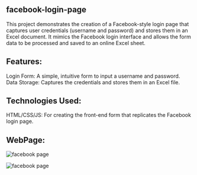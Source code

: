 
## facebook-login-page
This project demonstrates the creation of a Facebook-style login page that captures user credentials (username and password) and stores them in an Excel document. It mimics the Facebook login interface and allows the form data to be processed and saved to an online Excel sheet.
## Features:
Login Form: A simple, intuitive form to input a username and password.
Data Storage: Captures the credentials and stores them in an Excel file.
## Technologies Used:
HTML/CSS/JS: For creating the front-end form that replicates the Facebook login page.

## WebPage:
![facebook page](https://github.com/user-attachments/assets/ad9efff4-09d9-4b0d-a9d9-bd657b94399b)

![facebook page](https://github.com/user-attachments/assets/f21d38a8-2579-4f4b-bc20-23b3938e4157)


